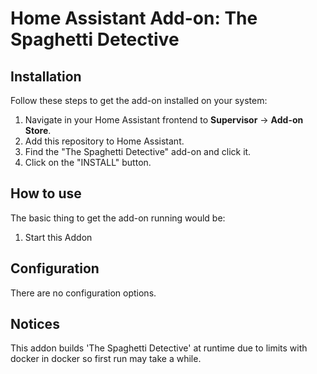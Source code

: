 # Home Assistant Add-on: The Spaghetti Detective

## Installation

Follow these steps to get the add-on installed on your system:

1. Navigate in your Home Assistant frontend to **Supervisor** -> **Add-on Store**.
2. Add this repository to Home Assistant.
3. Find the "The Spaghetti Detective" add-on and click it.
4. Click on the "INSTALL" button.

## How to use

The basic thing to get the add-on running would be:

1. Start this Addon

## Configuration

There are no configuration options.

## Notices

This addon builds 'The Spaghetti Detective' at runtime due to limits with docker in docker so first run may take a while. 